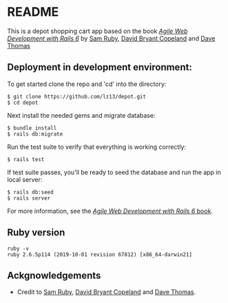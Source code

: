 # README
This is a depot shopping cart app based on the book [*Agile Web Development with Rails 6*](https://pragprog.com/titles/rails6/agile-web-development-with-rails-6/)
by [Sam Ruby](https://en.wikipedia.org/wiki/Sam_Ruby), [David Bryant Copeland](https://naildrivin5.com/) and [Dave Thomas](https://en.wikipedia.org/wiki/Dave_Thomas_(programmer))
## Deployment in development environment:
To get started clone the repo and 'cd' into the directory:
```
$ git clone https://github.com/lz13/depot.git
$ cd depot
```
Next install the needed gems and migrate database:
```
$ bundle install
$ rails db:migrate
```
Run the test suite to verify that everything is working correctly:
```
$ rails test
```
If test suite passes, you'll be ready to seed the database and run the app in local server:
```
$ rails db:seed
$ rails server
```
For more information, see the [*Agile Web Development with Rails 6* book](https://pragprog.com/titles/rails6/agile-web-development-with-rails-6/).

## Ruby version
```
ruby -v 
ruby 2.6.5p114 (2019-10-01 revision 67812) [x86_64-darwin21]
```
## Ackgnowledgements
- Credit to [Sam Ruby](https://en.wikipedia.org/wiki/Sam_Ruby), [David Bryant Copeland](https://naildrivin5.com/) and [Dave Thomas](https://en.wikipedia.org/wiki/Dave_Thomas_(programmer)).
